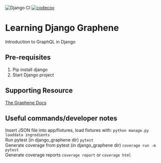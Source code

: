 ![Django CI](https://github.com/ElliotRedhead/learningdjangographene/actions/workflows/django.yml/badge.svg)
[![codecov](https://codecov.io/gh/elliotredhead/learningdjangographene/branch/main/graph/badge.svg)](https://codecov.io/gh/elliotredhead/learningdjangographene)  
# Learning Django Graphene

Introduction to GraphQL in Django  

## Pre-requisites

1. Pip install django
2. Start Django project

## Supporting Resource

[The Graphene Docs](https://docs.graphene-python.org/projects/django/en/latest/tutorial-plain/)

## Useful commands/developer notes

Insert JSON file into app/fixtures, load fixtures with: `python manage.py loaddata ingredients`  
Run pytest (in django_graphene dir) `pytest`  
Generate coverage from pytest (in django_graphene dir) `coverage run -m pytest`  
Generate coverage reports `coverage report` or `coverage html`  
